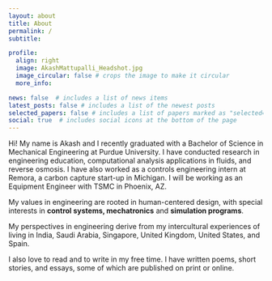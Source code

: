 ```yaml
---
layout: about
title: About
permalink: /
subtitle: 

profile:
  align: right
  image: AkashMattupalli_Headshot.jpg
  image_circular: false # crops the image to make it circular
  more_info: 

news: false  # includes a list of news items
latest_posts: false # includes a list of the newest posts
selected_papers: false # includes a list of papers marked as "selected={true}"
social: true  # includes social icons at the bottom of the page
---
```


Hi! My name is Akash and I recently graduated with a Bachelor of Science in Mechanical Engineering at Purdue University. I have conducted research in engineering education, computational analysis applications in fluids, and reverse osmosis. I have also worked as a controls engineering intern at Remora, a carbon capture start-up in Michigan. I will be working as an Equipment Engineer with TSMC in Phoenix, AZ.

My values in engineering are rooted in human-centered design, with special interests in **control systems, mechatronics** and **simulation programs**. 

My perspectives in engineering derive from my intercultural experiences of living in India, Saudi Arabia, Singapore, United Kingdom, United States, and Spain. 

I also love to read and to write in my free time. I have written poems, short stories, and essays, some of which are published on print or online. 